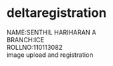 deltaregistration
=================
NAME:SENTHIL HARIHARAN A<br/>
BRANCH:ICE<br/>
ROLLNO:110113082<br/>
image upload and registration
